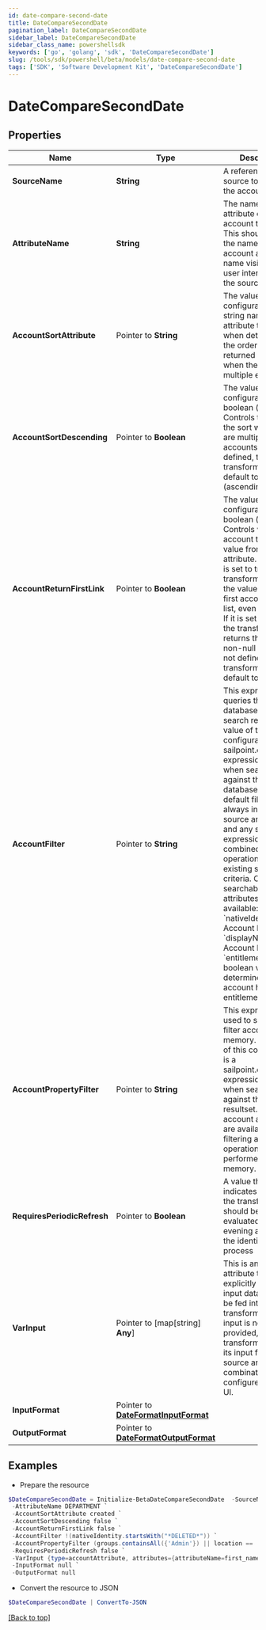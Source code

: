 ```yaml
---
id: date-compare-second-date
title: DateCompareSecondDate
pagination_label: DateCompareSecondDate
sidebar_label: DateCompareSecondDate
sidebar_class_name: powershellsdk
keywords: ['go', 'golang', 'sdk', 'DateCompareSecondDate'] 
slug: /tools/sdk/powershell/beta/models/date-compare-second-date
tags: ['SDK', 'Software Development Kit', 'DateCompareSecondDate']
---
```



# DateCompareSecondDate

## Properties

Name | Type | Description | Notes
------------ | ------------- | ------------- | -------------
**SourceName** |  **String** | A reference to the source to search for the account | 
**AttributeName** |  **String** | The name of the attribute on the account to return. This should match the name of the account attribute name visible in the user interface, or on the source schema. | 
**AccountSortAttribute** |  Pointer to **String** | The value of this configuration is a string name of the attribute to use when determining the ordering of returned accounts when there are multiple entries | [optional] [default to "created"]
**AccountSortDescending** |  Pointer to **Boolean** | The value of this configuration is a boolean (true/false). Controls the order of the sort when there are multiple accounts. If not defined, the transform will default to false (ascending order) | [optional] [default to $false]
**AccountReturnFirstLink** |  Pointer to **Boolean** | The value of this configuration is a boolean (true/false). Controls which account to source a value from for an attribute.  If this flag is set to true, the transform returns the value from the first account in the list, even if it is null. If it is set to false, the transform returns the first non-null value. If not defined, the transform will default to false | [optional] [default to $false]
**AccountFilter** |  Pointer to **String** | This expression queries the database to narrow search results. The value of this configuration is a sailpoint.object.Filter expression and used when searching against the database.  The default filter will always include the source and identity, and any subsequent expressions will be combined in an AND operation to the existing search criteria. Only certain searchable attributes are available:  - &#x60;nativeIdentity&#x60; - the Account ID  - &#x60;displayName&#x60; - the Account Name  - &#x60;entitlements&#x60; - a boolean value to determine if the account has entitlements | [optional] 
**AccountPropertyFilter** |  Pointer to **String** | This expression is used to search and filter accounts in memory. The value of this configuration is a sailpoint.object.Filter expression and used when searching against the returned resultset.  All account attributes are available for filtering as this operation is performed in memory. | [optional] 
**RequiresPeriodicRefresh** |  Pointer to **Boolean** | A value that indicates whether the transform logic should be re-evaluated every evening as part of the identity refresh process | [optional] [default to $false]
**VarInput** |  Pointer to [map[string] **Any**] | This is an optional attribute that can explicitly define the input data which will be fed into the transform logic. If input is not provided, the transform will take its input from the source and attribute combination configured via the UI. | [optional] 
**InputFormat** |  Pointer to [**DateFormatInputFormat**](date-format-input-format) |  | [optional] 
**OutputFormat** |  Pointer to [**DateFormatOutputFormat**](date-format-output-format) |  | [optional] 

## Examples

- Prepare the resource
```powershell
$DateCompareSecondDate = Initialize-BetaDateCompareSecondDate  -SourceName Workday `
 -AttributeName DEPARTMENT `
 -AccountSortAttribute created `
 -AccountSortDescending false `
 -AccountReturnFirstLink false `
 -AccountFilter !(nativeIdentity.startsWith("*DELETED*")) `
 -AccountPropertyFilter (groups.containsAll({'Admin'}) || location == 'Austin') `
 -RequiresPeriodicRefresh false `
 -VarInput {type=accountAttribute, attributes={attributeName=first_name, sourceName=Source}} `
 -InputFormat null `
 -OutputFormat null
```

- Convert the resource to JSON
```powershell
$DateCompareSecondDate | ConvertTo-JSON
```


[[Back to top]](#) 

